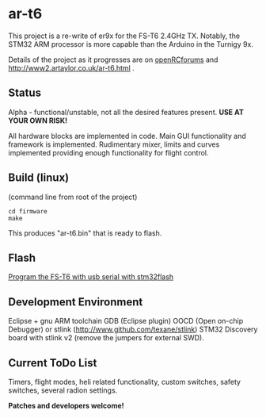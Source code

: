 # ar-t6

This project is a re-write of er9x for the FS-T6 2.4GHz TX.
Notably, the STM32 ARM processor is more capable than the Arduino in the Turnigy 9x.

Details of the project as it progresses are on [openRCforums](http://openrcforums.com/forum/viewforum.php?f=124)
and http://www2.artaylor.co.uk/ar-t6.html .

## Status

Alpha - functional/unstable, not all the desired features present. 
**USE AT YOUR OWN RISK!**

All hardware blocks are implemented in code. 
Main GUI functionality and framework is implemented.
Rudimentary mixer, limits and curves implemented providing enough functionality for flight control.

## Build (linux)
(command line from root of the project)
```
cd firmware
make
```

This produces "ar-t6.bin" that is ready to flash.

## Flash

[Program the FS-T6 with usb serial with stm32flash](http://minkbot.blogspot.com/2015/03/fs-t6-firmware-upgrade.html)

## Development Environment

Eclipse + gnu ARM toolchain
GDB (Eclipse plugin)
OOCD (Open on-chip Debugger) or stlink (http://www.github.com/texane/stlink)
STM32 Discovery board with stlink v2 (remove the jumpers for external SWD).


## Current ToDo List

Timers, flight modes, heli related functionality, custom switches, safety switches, several radion settings.


**Patches and developers welcome!**
